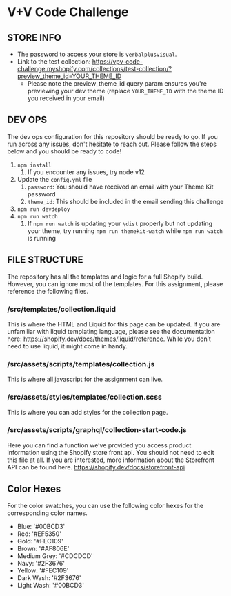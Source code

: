 # V+V Code Challenge

## STORE INFO

* The password to access your store is `verbalplusvisual`.
* Link to the test collection: https://vpv-code-challenge.myshopify.com/collections/test-collection/?preview_theme_id=YOUR_THEME_ID
   * Please note the preview_theme_id query param ensures you're previewing your dev theme (replace `YOUR_THEME_ID` with the theme ID you received in your email)

## DEV OPS

The dev ops configuration for this repository should be ready to go. If you run across any issues, don't hesitate to reach out. Please follow the steps below and you should be ready to code!
1. `npm install`
   1. If you encounter any issues, try node v12
2. Update the `config.yml` file
   1. `password`: You should have received an email with your Theme Kit password
   1. `theme_id`: This should be included in the email sending this challenge
3. `npm run devdeploy`
4. `npm run watch`
   1. If `npm run watch` is updating your `\dist` properly but not updating your theme, try running `npm run themekit-watch` while `npm run watch` is running

## FILE STRUCTURE

The repository has all the templates and logic for a full Shopify build. However, you can ignore most of the templates. For this assignment, please reference the following files.

### /src/templates/collection.liquid
This is where the HTML and Liquid for this page can be updated.
If you are unfamiliar with liquid templating language, please see the documentation here: https://shopify.dev/docs/themes/liquid/reference.
While you don’t need to use liquid, it might come in handy.

### /src/assets/scripts/templates/collection.js
This is where all javascript for the assignment can live.

### /src/assets/styles/templates/collection.scss
This is where you can add styles for the collection page.

### /src/assets/scripts/graphql/collection-start-code.js
Here you can find a function we’ve provided you access product information using the Shopify store front api. You should not need to edit this file at all. If you are interested, more information about the Storefront API can be found here. 
https://shopify.dev/docs/storefront-api

## Color Hexes
For the color swatches, you can use the following color hexes for the corresponding color names.
* Blue: '#00BCD3'
* Red: '#EF5350'
* Gold: '#FEC109'
* Brown: '#AF806E'
* Medium Grey: '#CDCDCD'
* Navy: '#2F3676'
* Yellow: '#FEC109'
* Dark Wash: '#2F3676'
* Light Wash: '#00BCD3'
